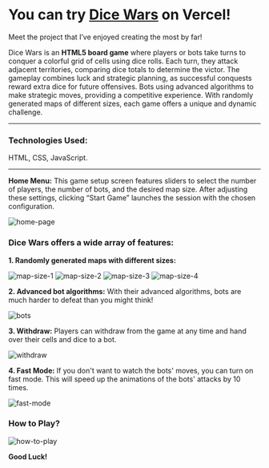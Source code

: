 # You can try [Dice Wars](https://dice-wars-selamiburakbinbirs-projects.vercel.app/) on Vercel!

Meet the project that I’ve enjoyed creating the most by far!

Dice Wars is an **HTML5 board game** where players or bots take turns to conquer a colorful grid of cells using dice rolls. Each turn, they attack adjacent territories, comparing dice totals to determine the victor. The gameplay combines luck and strategic planning, as successful conquests reward extra dice for future offensives. Bots using advanced algorithms to make strategic moves, providing a competitive experience. With randomly generated maps of different sizes, each game offers a unique and dynamic challenge.

***

### Technologies Used:

HTML, CSS, JavaScript.

***

**Home Menu:** This game setup screen features sliders to select the number of players, the number of bots, and the desired map size. After adjusting these settings, clicking “Start Game” launches the session with the chosen configuration.

![home-page](https://github.com/user-attachments/assets/08b4d593-fd48-494f-9cd4-0250496e8378)

### Dice Wars offers a wide array of features:

**1. Randomly generated maps with different sizes:**

![map-size-1](https://github.com/user-attachments/assets/03e98092-4bf5-4438-a731-5582391b52e5)
![map-size-2](https://github.com/user-attachments/assets/4bc619bd-f6f4-4f96-bc26-d2af54534fc5)
![map-size-3](https://github.com/user-attachments/assets/0e705394-bd3a-4df5-af71-900a02feb811)
![map-size-4](https://github.com/user-attachments/assets/947a3bd2-f347-4974-b4ca-758e957deae5)

**2. Advanced bot algorithms:** With their advanced algorithms, bots are much harder to defeat than you might think!

![bots](https://github.com/user-attachments/assets/59e1be8f-fdfb-4716-ade0-8b8b3d6c5679)

**3. Withdraw:** Players can withdraw from the game at any time and hand over their cells and dice to a bot.

![withdraw](https://github.com/user-attachments/assets/4e4cd2ca-04bc-47d4-b9ba-25af87b0e978)

**4. Fast Mode:** If you don't want to watch the bots' moves, you can turn on fast mode. This will speed up the animations of the bots' attacks by 10 times.

![fast-mode](https://github.com/user-attachments/assets/462eab86-a35c-46a8-9206-e459461ab536)

### How to Play?

![how-to-play](https://github.com/user-attachments/assets/cc3da247-10a1-4caa-a5c1-c4edcd8b35a7)

**Good Luck!**
